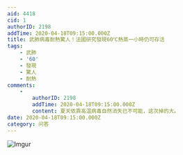 ```yaml
---
aid: 4418
cid: 1
authorID: 2198
addTime: 2020-04-18T09:15:00.000Z
title: 武肺病毒耐熱驚人！法國研究發現60℃熱蒸一小時仍可存活
tags:
    - 武肺
    - '60'
    - 發現
    - 驚人
    - 耐熱
comments:
    -
        authorID: 2198
        addTime: 2020-04-18T09:15:00.000Z
        content: 夏天依靠高温病毒自然消失已不可能，这次掉的大。
date: 2020-04-18T09:15:00.000Z
category: 问答
---
```


![Imgur](https://imgur.com/oPxGOJK.jpg)
